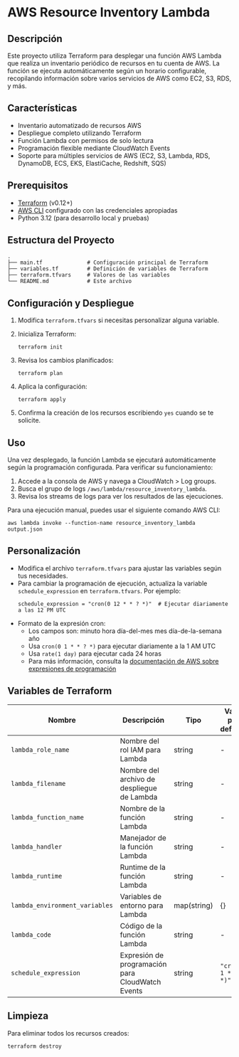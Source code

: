 # AWS Resource Inventory Lambda

## Descripción
Este proyecto utiliza Terraform para desplegar una función AWS Lambda que realiza un inventario periódico de recursos en tu cuenta de AWS. La función se ejecuta automáticamente según un horario configurable, recopilando información sobre varios servicios de AWS como EC2, S3, RDS, y más.

## Características
- Inventario automatizado de recursos AWS
- Despliegue completo utilizando Terraform
- Función Lambda con permisos de solo lectura
- Programación flexible mediante CloudWatch Events
- Soporte para múltiples servicios de AWS (EC2, S3, Lambda, RDS, DynamoDB, ECS, EKS, ElastiCache, Redshift, SQS)

## Prerequisitos
- [Terraform](https://www.terraform.io/downloads.html) (v0.12+)
- [AWS CLI](https://aws.amazon.com/cli/) configurado con las credenciales apropiadas
- Python 3.12 (para desarrollo local y pruebas)

## Estructura del Proyecto
```
.
├── main.tf              # Configuración principal de Terraform
├── variables.tf         # Definición de variables de Terraform
├── terraform.tfvars     # Valores de las variables
└── README.md            # Este archivo
```

## Configuración y Despliegue

1. Modifica `terraform.tfvars` si necesitas personalizar alguna variable.

2. Inicializa Terraform:
   ```
   terraform init
   ```

3. Revisa los cambios planificados:
   ```
   terraform plan
   ```

4. Aplica la configuración:
   ```
   terraform apply
   ```

5. Confirma la creación de los recursos escribiendo `yes` cuando se te solicite.

## Uso
Una vez desplegado, la función Lambda se ejecutará automáticamente según la programación configurada. Para verificar su funcionamiento:

1. Accede a la consola de AWS y navega a CloudWatch > Log groups.
2. Busca el grupo de logs `/aws/lambda/resource_inventory_lambda`.
3. Revisa los streams de logs para ver los resultados de las ejecuciones.

Para una ejecución manual, puedes usar el siguiente comando AWS CLI:
```
aws lambda invoke --function-name resource_inventory_lambda output.json
```

## Personalización
- Modifica el archivo `terraform.tfvars` para ajustar las variables según tus necesidades.
- Para cambiar la programación de ejecución, actualiza la variable `schedule_expression` en `terraform.tfvars`. Por ejemplo:
  ```hcl
  schedule_expression = "cron(0 12 * * ? *)"  # Ejecutar diariamente a las 12 PM UTC
  ```
- Formato de la expresión cron:
  - Los campos son: minuto hora día-del-mes mes día-de-la-semana año
  - Usa `cron(0 1 * * ? *)` para ejecutar diariamente a la 1 AM UTC
  - Usa `rate(1 day)` para ejecutar cada 24 horas
  - Para más información, consulta la [documentación de AWS sobre expresiones de programación](https://docs.aws.amazon.com/AmazonCloudWatch/latest/events/ScheduledEvents.html)

## Variables de Terraform

| Nombre | Descripción | Tipo | Valor por defecto |
|--------|-------------|------|-------------------|
| `lambda_role_name` | Nombre del rol IAM para Lambda | string | - |
| `lambda_filename` | Nombre del archivo de despliegue de Lambda | string | - |
| `lambda_function_name` | Nombre de la función Lambda | string | - |
| `lambda_handler` | Manejador de la función Lambda | string | - |
| `lambda_runtime` | Runtime de la función Lambda | string | - |
| `lambda_environment_variables` | Variables de entorno para Lambda | map(string) | {} |
| `lambda_code` | Código de la función Lambda | string | - |
| `schedule_expression` | Expresión de programación para CloudWatch Events | string | `"cron(0 1 * * ? *)"` |

## Limpieza
Para eliminar todos los recursos creados:
```
terraform destroy
```
